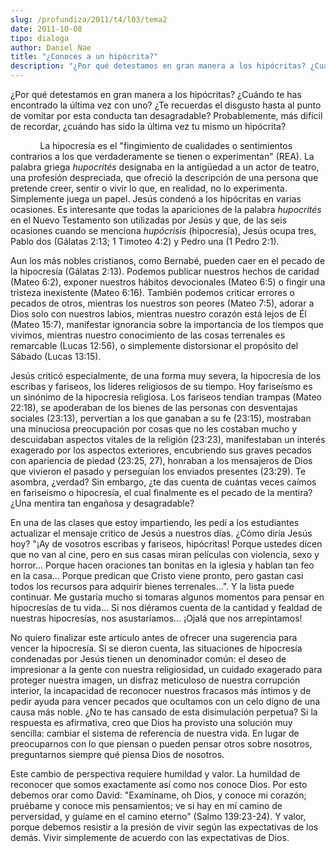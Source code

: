 ```yaml
---
slug: /profundiza/2011/t4/l03/tema2
date: 2011-10-08
tipo: dialoga
author: Daniel Nae
title: "¿Conoces a un hipócrita?"
description: "¿Por qué detestamos en gran manera a los hipócritas? ¿Cuándo te has encontrado  la última vez con uno? ¿Te recuerdas el disgusto hasta al punto de vomitar por  esta conducta tan desagradable? Probablemente, más difícil de recordar, ¿cuándo  has sido la última vez tu mismo un h..."
---
```


¿Por qué detestamos en gran manera a los hipócritas? ¿Cuándo te has encontrado la última vez con uno? ¿Te recuerdas el disgusto hasta al punto de vomitar por esta conducta tan desagradable? Probablemente, más difícil de recordar, ¿cuándo has sido la última vez tu mismo un hipócrita?

            La hipocresía es el "fingimiento de cualidades o sentimientos contrarios a los que verdaderamente se tienen o experimentan" (REA). La palabra griega _hupocrités_ designaba en la antigüedad a un actor de teatro, una profesión despreciada, que ofreció la descripción de una persona que pretende creer, sentir o vivir lo que, en realidad, no lo experimenta. Simplemente juega un papel. Jesús condenó a los hipócritas en varias ocasiones. Es interesante que todas la apariciones de la palabra _hupocrités_ en el Nuevo Testamento son utilizadas por Jesús y que, de las seis ocasiones cuando se menciona _hupócrisis_ (hipocresía), Jesús ocupa tres, Pablo dos (Gálatas 2:13; 1 Timoteo 4:2) y Pedro una (1 Pedro 2:1).

Aun los más nobles cristianos, como Bernabé, pueden caer en el pecado de la hipocresía (Gálatas 2:13). Podemos publicar nuestros hechos de caridad (Mateo 6:2), exponer nuestros hábitos devocionales (Mateo 6:5) o fingir una tristeza inexistente (Mateo 6:16). También podemos criticar errores o pecados de otros, mientras los nuestros son peores (Mateo 7:5), adorar a Dios solo con nuestros labios, mientras nuestro corazón está lejos de Él (Mateo 15:7), manifestar ignorancia sobre la importancia de los tiempos que vivimos, mientras nuestro conocimiento de las cosas terrenales es remarcable (Lucas 12:56), o simplemente distorsionar el propósito del Sábado (Lucas 13:15).

Jesús criticó especialmente, de una forma muy severa, la hipocresía de los escribas y fariseos, los líderes religiosos de su tiempo. Hoy fariseísmo es un sinónimo de la hipocresía religiosa. Los fariseos tendían trampas (Mateo 22:18), se apoderaban de los bienes de las personas con desventajas sociales (23:13), pervertían a los que ganaban a su fe (23:15), mostraban una minuciosa preocupación por cosas que no les costaban mucho y descuidaban aspectos vitales de la religión (23:23), manifestaban un interés exagerado por los aspectos exteriores, encubriendo sus graves pecados con apariencia de piedad (23:25, 27), honraban a los mensajeros de Dios que vivieron el pasado y perseguían los enviados presentes (23:29). Te asombra, ¿verdad? Sin embargo, ¿te das cuenta de cuántas veces caímos en fariseísmo o hipocresía, el cual finalmente es el pecado de la mentira? ¿Una mentira tan engañosa y desagradable?

En una de las clases que estoy impartiendo, les pedí a los estudiantes actualizar el mensaje critico de Jesús a nuestros días. ¿Cómo diría Jesús hoy? "¡Ay de vosotros escribas y fariseos, hipócritas! Porque ustedes dicen que no van al cine, pero en sus casas miran películas con violencia, sexo y horror... Porque hacen oraciones tan bonitas en la iglesia y hablan tan feo en la casa… Porque predican que Cristo viene pronto, pero gastan casi todos los recursos para adquirir bienes terrenales…". Y la lista puede continuar. Me gustaría mucho si tomaras algunos momentos para pensar en hipocresías de tu vida… Si nos diéramos cuenta de la cantidad y fealdad de nuestras hipocresías, nos asustaríamos… ¡Ojalá que nos arrepintamos!

No quiero finalizar este artículo antes de ofrecer una sugerencia para vencer la hipocresía. Si se dieron cuenta, las situaciones de hipocresía condenadas por Jesús tienen un denominador común: el deseo de impresionar a la gente con nuestra religiosidad, un cuidado exagerado para proteger nuestra imagen, un disfraz meticuloso de nuestra corrupción interior, la incapacidad de reconocer nuestros fracasos más íntimos y de pedir ayuda para vencer pecados que ocultamos con un celo digno de una causa más noble. ¿No te has cansado de esta disimulación perpetua? Si la respuesta es afirmativa, creo que Dios ha provisto una solución muy sencilla: cambiar el sistema de referencia de nuestra vida. En lugar de preocuparnos con lo que piensan o pueden pensar otros sobre nosotros, preguntarnos siempre qué piensa Dios de nosotros.

Este cambio de perspectiva requiere humildad y valor. La humildad de reconocer que somos exactamente así como nos conoce Dios. Por esto debemos orar como David: "Examíname, oh Dios, y conoce mi corazón; pruébame y conoce mis pensamientos; ve si hay en mí camino de perversidad, y guíame en el camino eterno" (Salmo 139:23-24). Y valor, porque debemos resistir a la presión de vivir según las expectativas de los demás. Vivir simplemente de acuerdo con las expectativas de Dios.
